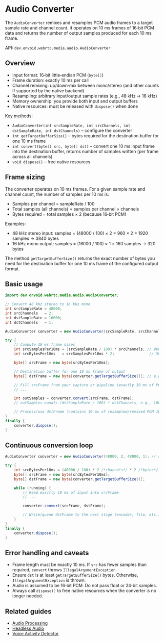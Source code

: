 # Audio Converter

The `AudioConverter` remixes and resamples PCM audio frames to a target sample rate and channel count. It operates on 10 ms frames of 16‑bit PCM data and returns the number of output samples produced for each 10 ms frame.

API: `dev.onvoid.webrtc.media.audio.AudioConverter`

## Overview

- Input format: 16‑bit little‑endian PCM (`byte[]`)
- Frame duration: exactly 10 ms per call
- Channel remixing: up/down‑mix between mono/stereo (and other counts if supported by the native backend)
- Resampling: arbitrary input/output sample rates (e.g., 48 kHz → 16 kHz)
- Memory ownership: you provide both input and output buffers
- Native resources: must be released with `dispose()` when done

Key methods:
- `AudioConverter(int srcSampleRate, int srcChannels, int dstSampleRate, int dstChannels)` – configure the converter
- `int getTargetBufferSize()` – bytes required for the destination buffer for one 10 ms frame
- `int convert(byte[] src, byte[] dst)` – convert one 10 ms input frame into the destination buffer, returns number of samples written (per frame across all channels)
- `void dispose()` – free native resources

## Frame sizing

The converter operates on 10 ms frames. For a given sample rate and channel count, the number of samples per 10 ms is:

- Samples per channel = sampleRate / 100
- Total samples (all channels) = samples per channel × channels
- Bytes required = total samples × 2 (because 16‑bit PCM)

Examples:
- 48 kHz stereo input: samples = (48000 / 100) × 2 = 960 × 2 = 1920 samples → 3840 bytes
- 16 kHz mono output: samples = (16000 / 100) × 1 = 160 samples → 320 bytes

The method `getTargetBufferSize()` returns the exact number of bytes you need for the destination buffer for one 10 ms frame of the configured output format.

## Basic usage

```java
import dev.onvoid.webrtc.media.audio.AudioConverter;

// Convert 48 kHz stereo to 16 kHz mono
int srcSampleRate = 48000;
int srcChannels   = 2;
int dstSampleRate = 16000;
int dstChannels   = 1;

AudioConverter converter = new AudioConverter(srcSampleRate, srcChannels, dstSampleRate, dstChannels);

try {
    // Compute 10 ms frame sizes
    int srcSamplesPer10ms = (srcSampleRate / 100) * srcChannels; // 960 * 2 = 1920 samples
    int srcBytesPer10ms   = srcSamplesPer10ms * 2;                // 3840 bytes

    byte[] srcFrame = new byte[srcBytesPer10ms];

    // Destination buffer for one 10 ms frame of output
    byte[] dstFrame = new byte[converter.getTargetBufferSize()]; // e.g., 320 bytes for 16 kHz mono

    // Fill srcFrame from your capture or pipeline (exactly 10 ms of PCM 16‑bit data)
    // ...

    int outSamples = converter.convert(srcFrame, dstFrame);
    // outSamples equals (dstSampleRate / 100) * dstChannels, e.g., 160 for 16 kHz mono

    // Process/use dstFrame (contains 10 ms of resampled/remixed PCM 16‑bit data)
}
finally {
    converter.dispose();
}
```

## Continuous conversion loop

```java
AudioConverter converter = new AudioConverter(48000, 2, 48000, 1); // stereo to mono, same rate

try {
    int srcBytesPer10ms = (48000 / 100) * 2 /*channels*/ * 2 /*bytes*/; // 1920 * 2 = 3840
    byte[] srcFrame = new byte[srcBytesPer10ms];
    byte[] dstFrame = new byte[converter.getTargetBufferSize()];

    while (running) {
        // Read exactly 10 ms of input into srcFrame
        // ...

        converter.convert(srcFrame, dstFrame);

        // Write/queue dstFrame to the next stage (encoder, file, etc.)
    }
}
finally {
    converter.dispose();
}
```

## Error handling and caveats

- Frame length must be exactly 10 ms. If `src` has fewer samples than required, `convert` throws `IllegalArgumentException`.
- Ensure `dst` is at least `getTargetBufferSize()` bytes. Otherwise, `IllegalArgumentException` is thrown.
- Audio is assumed to be 16‑bit PCM. Do not pass float or 24‑bit samples.
- Always call `dispose()` to free native resources when the converter is no longer needed.

## Related guides

- [Audio Processing](/guide/audio/audio-processing)
- [Headless Audio](/guide/audio/headless-audio-device-module)
- [Voice Activity Detector](/tools/audio/voice-activity-detector)
